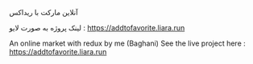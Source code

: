 آنلاین مارکت با ریداکس

لینک پروژه به صورت لایو : https://addtofavorite.liara.run

An online market with redux by me (Baghani)
See the live project here : https://addtofavorite.liara.run
